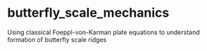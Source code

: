 # butterfly_scale_mechanics
Using classical Foeppl-von-Karman plate equations to understand formation of butterfly scale ridges
